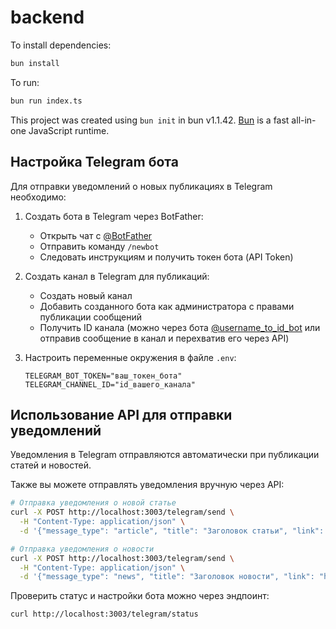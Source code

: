 # backend

To install dependencies:

```bash
bun install
```

To run:

```bash
bun run index.ts
```

This project was created using `bun init` in bun v1.1.42. [Bun](https://bun.sh) is a fast all-in-one JavaScript runtime.

## Настройка Telegram бота

Для отправки уведомлений о новых публикациях в Telegram необходимо:

1. Создать бота в Telegram через BotFather:
   - Открыть чат с [@BotFather](https://t.me/BotFather)
   - Отправить команду `/newbot`
   - Следовать инструкциям и получить токен бота (API Token)

2. Создать канал в Telegram для публикаций:
   - Создать новый канал
   - Добавить созданного бота как администратора с правами публикации сообщений
   - Получить ID канала (можно через бота [@username_to_id_bot](https://t.me/username_to_id_bot) или отправив сообщение в канал и перехватив его через API)

3. Настроить переменные окружения в файле `.env`:
   ```
   TELEGRAM_BOT_TOKEN="ваш_токен_бота"
   TELEGRAM_CHANNEL_ID="id_вашего_канала" 
   ```

## Использование API для отправки уведомлений

Уведомления в Telegram отправляются автоматически при публикации статей и новостей. 

Также вы можете отправлять уведомления вручную через API:

```bash
# Отправка уведомления о новой статье
curl -X POST http://localhost:3003/telegram/send \
  -H "Content-Type: application/json" \
  -d '{"message_type": "article", "title": "Заголовок статьи", "link": "https://drsarha.ru/articles/123"}'

# Отправка уведомления о новости
curl -X POST http://localhost:3003/telegram/send \
  -H "Content-Type: application/json" \
  -d '{"message_type": "news", "title": "Заголовок новости", "link": "https://drsarha.ru/news/456"}'
```

Проверить статус и настройки бота можно через эндпоинт:

```bash
curl http://localhost:3003/telegram/status
```

